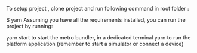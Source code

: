 To setup project , clone project and run following command in root folder :

$ yarn
Assuming you have all the requirements installed, you can run the project by running:

yarn start to start the metro bundler, in a dedicated terminal
yarn <platform> to run the platform application (remember to start a simulator or connect a device)
